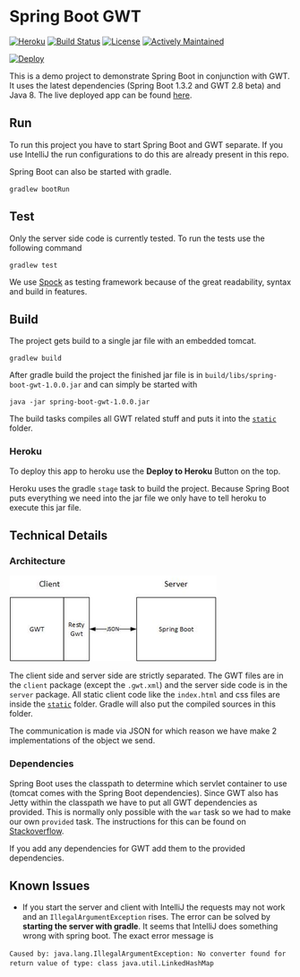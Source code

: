 # Spring Boot GWT

[![Heroku](http://heroku-badge.herokuapp.com/?app=spring-boot-gwt&style=flat)](https://spring-boot-gwt.herokuapp.com/)
[![Build Status](https://img.shields.io/travis/feedm3/spring-boot-gwt.svg?style=flat-square)](https://travis-ci.org/feedm3/spring-boot-gwt)
[![License](http://img.shields.io/:license-mit-blue.svg?style=flat-square)](http://badges.mit-license.org)
[![Actively Maintained](https://maintained.tech/badge.svg)](https://maintained.tech/)

[![Deploy](https://www.herokucdn.com/deploy/button.svg)](https://heroku.com/deploy?template=https://github.com/feedm3/spring-boot-gwt/blob/master)

This is a demo project to demonstrate Spring Boot in conjunction with GWT. It uses the latest
dependencies (Spring Boot 1.3.2 and GWT 2.8 beta) and Java 8. The live deployed app can be found [here](https://spring-boot-gwt.herokuapp.com/).

## Run

To run this project you have to start Spring Boot and GWT separate. If you use IntelliJ the run configurations
to do this are already present in this repo.

Spring Boot can also be started with gradle.

```
gradlew bootRun
```

## Test

Only the server side code is currently tested. To run the tests use the following command

```
gradlew test
```

We use [Spock](https://github.com/spockframework/spock) as testing framework because of the great
readability, syntax and build in features.

## Build

The project gets build to a single jar file with an embedded tomcat.

```
gradlew build
```

After gradle build the project the finished jar file is in `build/libs/spring-boot-gwt-1.0.0.jar`
and can simply be started with

```
java -jar spring-boot-gwt-1.0.0.jar
```

The build tasks compiles all GWT related stuff and puts it into the [`static`](src/main/resources/static) folder.

### Heroku

To deploy this app to heroku use the __Deploy to Heroku__ Button on the top.

Heroku uses the gradle `stage` task to build the project. Because Spring Boot puts everything we
need into the jar file we only have to tell heroku to execute this jar file.

## Technical Details

### Architecture

![Architecture](docs/architecture.jpg)

The client side and server side are strictly separated. The GWT files are in the `client` package
(except the `.gwt.xml`) and the server side code is in the `server` package. All static client code
like the `index.html` and css files are inside the [`static`](src/main/resources/static) folder. Gradle
will also put the compiled sources in this folder.

The communication is made via JSON for which reason we have make 2 implementations of the object we send.

### Dependencies

Spring Boot uses the classpath to determine which servlet container to use (tomcat comes with the Spring
Boot dependencies). Since GWT also has Jetty within the classpath we have to put all GWT dependencies
as provided. This is normally only possible with the `war` task so we had to make our own `provided` task.
The instructions for this can be found on [Stackoverflow](http://stackoverflow.com/a/20841280/3141881).

If you add any dependencies for GWT add them to the provided dependencies.

## Known Issues

- If you start the server and client with IntelliJ the requests may not work and an `IllegalArgumentException`
rises. The error can be solved by __starting the server with gradle__. It seems that IntelliJ does something
wrong with spring boot. The exact error message is

```Caused by: java.lang.IllegalArgumentException: No converter found for return value of type: class java.util.LinkedHashMap```
